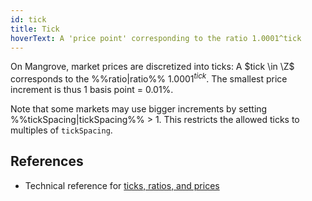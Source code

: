 ```yaml
---
id: tick
title: Tick
hoverText: A 'price point' corresponding to the ratio 1.0001^tick
---
```


On Mangrove, market prices are discretized into ticks: A $tick \in \Z$ corresponds to the %%ratio|ratio%% $1.0001^{tick}$. The smallest price increment is thus 1 basis point = 0.01%.

Note that some markets may use bigger increments by setting %%tickSpacing|tickSpacing%% > 1. This restricts the allowed ticks to multiples of `tickSpacing`.


## References

* Technical reference for [ticks, ratios, and prices](../protocol/technical-references/tick-ratio.md)
